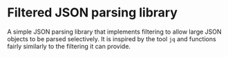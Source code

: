 # Filtered JSON parsing library

A simple JSON parsing library that implements filtering to allow large JSON objects to be parsed selectively. It is inspired by the tool `jq` and functions fairly similarly to the filtering it can provide.

##